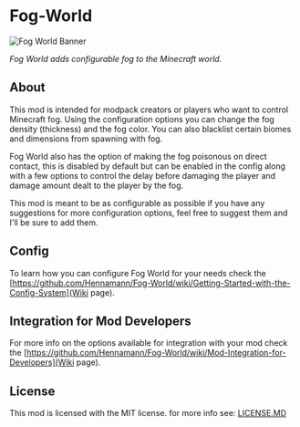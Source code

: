 # Fog-World

![Fog World Banner](https://github.com/Hennamann/Fog-World/blob/master/src/main/resources/banner.png?raw=true)

*Fog World adds configurable fog to the Minecraft world.*

## About

This mod is intended for modpack creators or players who want to control Minecraft fog. Using the configuration options you can change the fog density (thickness) and the fog color. You can also blacklist certain biomes and dimensions from spawning with fog. 

Fog World also has the option of making the fog poisonous on direct contact, this is disabled by default but can be enabled in the config along with a few options to control the delay before damaging the player and damage amount dealt to the player by the fog.

This mod is meant to be as configurable as possible if you have any suggestions for more configuration options, feel free to suggest them and I'll be sure to add them.

## Config
To learn how you can configure Fog World for your needs check the [https://github.com/Hennamann/Fog-World/wiki/Getting-Started-with-the-Config-System](Wiki page).

## Integration for Mod Developers
For more info on the options available for integration with your mod check the [https://github.com/Hennamann/Fog-World/wiki/Mod-Integration-for-Developers](Wiki page).

## License
This mod is licensed with the MIT license.
for more info see: [LICENSE.MD](LICENSE.MD)
